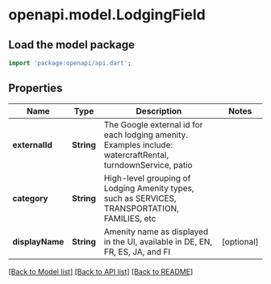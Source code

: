 # openapi.model.LodgingField

## Load the model package
```dart
import 'package:openapi/api.dart';
```

## Properties
Name | Type | Description | Notes
------------ | ------------- | ------------- | -------------
**externalId** | **String** | The Google external id for each lodging amenity. Examples include: watercraftRental, turndownService, patio | 
**category** | **String** | High-level grouping of Lodging Amenity types, such as SERVICES, TRANSPORTATION, FAMILIES, etc | 
**displayName** | **String** | Amenity name as displayed in the UI, available in DE, EN, FR, ES, JA, and FI | [optional] 

[[Back to Model list]](../README.md#documentation-for-models) [[Back to API list]](../README.md#documentation-for-api-endpoints) [[Back to README]](../README.md)


